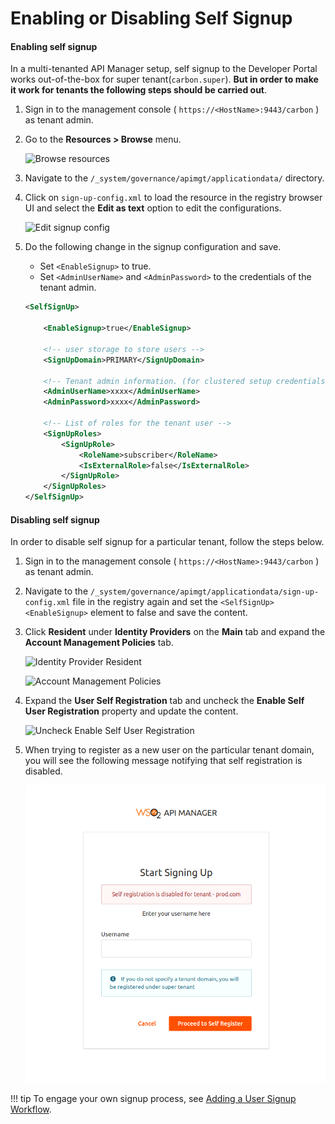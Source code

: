 # Enabling or Disabling Self Signup

#### Enabling self signup

In a multi-tenanted API Manager setup, self signup to the Developer Portal works out-of-the-box for super tenant(`carbon.super`). **But in order to make it work for tenants the following steps should be carried out**.

1. Sign in to the management console ( `https://<HostName>:9443/carbon` ) as tenant admin.

2.  Go to the **Resources &gt; Browse** menu.

    ![Browse resources](../../../../assets/img/learn/browse-resources.png)

3.  Navigate to the `/_system/governance/apimgt/applicationdata/` directory.

4.  Click on `sign-up-config.xml` to load the resource in the registry browser UI and select the **Edit as text** option to edit the configurations.

    ![Edit signup config](../../../../assets/img/learn/signup-config.png)    

5.  Do the following change in the signup configuration and save.

    -   Set `<EnableSignup>` to true.
    -   Set `<AdminUserName>` and `<AdminPassword>` to the credentials of the tenant admin.

    ```xml
    <SelfSignUp>

        <EnableSignup>true</EnableSignup>

        <!-- user storage to store users -->
        <SignUpDomain>PRIMARY</SignUpDomain>

        <!-- Tenant admin information. (for clustered setup credentials for AuthManager) -->
        <AdminUserName>xxxx</AdminUserName>
        <AdminPassword>xxxx</AdminPassword>

        <!-- List of roles for the tenant user -->
        <SignUpRoles>
            <SignUpRole>
                <RoleName>subscriber</RoleName>
                <IsExternalRole>false</IsExternalRole>
            </SignUpRole>
        </SignUpRoles>
    </SelfSignUp>
    ```

#### Disabling self signup

In order to disable self signup for a particular tenant, follow the steps below.

1. Sign in to the management console ( `https://<HostName>:9443/carbon` ) as tenant admin.

2. Navigate to the `/_system/governance/apimgt/applicationdata/sign-up-config.xml` file in the registry again and set the `<SelfSignUp><EnableSignup>` element to false and save the content.

3. Click **Resident** under **Identity Providers** on the **Main** tab and expand the **Account Management Policies** tab.

    ![Identity Provider Resident](../../../../assets/img/learn/idp-resident.png)

    ![Account Management Policies](../../../../assets/img/learn/account-management-policies.png)

4. Expand the **User Self Registration** tab and uncheck the **Enable Self User Registration** property and update the content.

    ![Uncheck Enable Self User Registration](../../../../assets/img/learn/uncheck-enable-self-signup.png)

5. When trying to register as a new user on the particular tenant domain, you will see the following message notifying that self registration is disabled.

    ![Self registration disabled](../../../../assets/img/learn/self-signup-disabled.png)

!!! tip
    To engage your own signup process, see [Adding a User Signup Workflow]({{base_path}}/develop/customizations/adding-a-user-signup-workflow).
